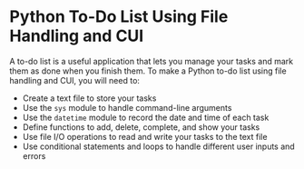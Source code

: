 # Python To-Do List Using File Handling and CUI

A to-do list is a useful application that lets you manage your tasks and mark them as done when you finish them. To make a Python to-do list using file handling and CUI, you will need to:

- Create a text file to store your tasks
- Use the `sys` module to handle command-line arguments
- Use the `datetime` module to record the date and time of each task
- Define functions to add, delete, complete, and show your tasks
- Use file I/O operations to read and write your tasks to the text file
- Use conditional statements and loops to handle different user inputs and errors
